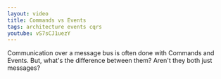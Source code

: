 ```yaml
---
layout: video
title: Commands vs Events
tags: architecture events cqrs
youtube: vS7sCJ1uezY
---
```


Communication over a message bus is often done with Commands and Events. But, what's the difference between them? Aren't they both just messages?